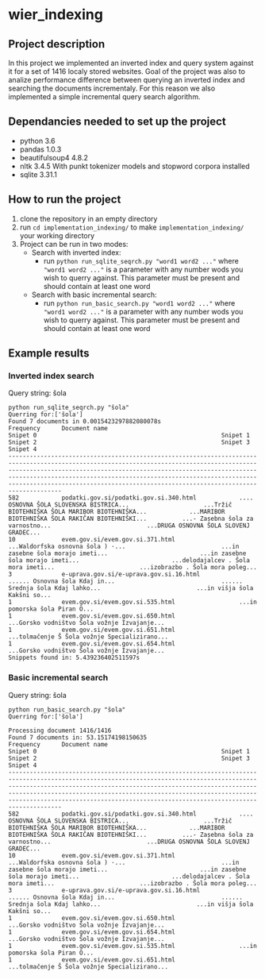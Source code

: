 # wier_indexing
## Project description
In this project we implemented an inverted index and query system against it for a set of 1416 localy stored websites. 
Goal of the project was also to analize performance difference between querying an inverted index and searching the documents
incrementaly. For this reason we also implemented a simple incremental query search algorithm.

## Dependancies needed to set up the project
* python 3.6
* pandas 1.0.3
* beautifulsoup4            4.8.2
* nltk                      3.4.5  With punkt tokenizer models and stopword corpora installed
* sqlite                    3.31.1

## How to run the project
1. clone the repository in an empty directory
2. run `cd implementation_indexing/` to make  `implementation_indexing/` your working directory
3. Project can be run in two modes:
      * Search with inverted index:
          * run `python run_sqlite_seqrch.py "word1 word2 ..."` where  `"word1 word2 ..."` is a parameter with any number
          wods you wish to querry against. This parameter must be present and should contain at least one word
      * Search with basic incremental search:
          * run `python run_basic_search.py "word1 word2 ..."` where  `"word1 word2 ..."` is a parameter with any number
          wods you wish to querry against. This parameter must be present and should contain at least one word

## Example results
### Inverted index search
Query string: šola
```
python run_sqlite_seqrch.py "šola"
Querring for:['šola']
Found 7 documents in 0.0015423297882080078s
Frequency      Document name                                     Snipet 0                                                    Snipet 1                                                    Snipet 2                                                    Snipet 3                                                    Snipet 4                                                    
-----------------------------------------------------------------------------------------------------------------------------------------------------------------------------------------------------------------------------------------------------------------------------------------------------------------------------------------------------------------------------
582            podatki.gov.si/podatki.gov.si.340.html            .... OSNOVNA ŠOLA SLOVENSKA BISTRICA...                     ...Tržič BIOTEHNIŠKA ŠOLA MARIBOR BIOTEHNIŠKA...            ...MARIBOR BIOTEHNIŠKA ŠOLA RAKIČAN BIOTEHNIŠKI...          ...- Zasebna šola za varnostno...                           ...DRUGA OSNOVNA ŠOLA SLOVENJ GRADEC...                     
10             evem.gov.si/evem.gov.si.371.html                  ...Waldorfska osnovna šola ) ·...                           ...in zasebne šola morajo imeti...                          ...in zasebne šola morajo imeti...                          ...delodajalcev . Šola mora imeti...                        ...izobrazbo . Šola mora poleg...                           
3              e-uprava.gov.si/e-uprava.gov.si.16.html           ...... Osnovna šola Kdaj in...                              ...... Srednja šola Kdaj lahko...                           ...in višja šola Kakšni so...                               
1              evem.gov.si/evem.gov.si.535.html                  ...in pomorska šola Piran O...                              
1              evem.gov.si/evem.gov.si.650.html                  ...Gorsko vodništvo Šola vožnje Izvajanje...                
1              evem.gov.si/evem.gov.si.651.html                  ...tolmačenje Š Šola vožnje Specializirano...               
1              evem.gov.si/evem.gov.si.654.html                  ...Gorsko vodništvo Šola vožnje Izvajanje...                
Snippets found in: 5.439236402511597s

```

### Basic incremental search
Query string: šola
```
python run_basic_search.py "šola"
Querring for:['šola']

Processing document 1416/1416
Found 7 documents in: 53.15174198150635
Frequency      Document name                                     Snipet 0                                                    Snipet 1                                                    Snipet 2                                                    Snipet 3                                                    Snipet 4                                                    
-----------------------------------------------------------------------------------------------------------------------------------------------------------------------------------------------------------------------------------------------------------------------------------------------------------------------------------------------------------------------------
582            podatki.gov.si/podatki.gov.si.340.html            .... OSNOVNA ŠOLA SLOVENSKA BISTRICA...                     ...Tržič BIOTEHNIŠKA ŠOLA MARIBOR BIOTEHNIŠKA...            ...MARIBOR BIOTEHNIŠKA ŠOLA RAKIČAN BIOTEHNIŠKI...          ...- Zasebna šola za varnostno...                           ...DRUGA OSNOVNA ŠOLA SLOVENJ GRADEC...                     
10             evem.gov.si/evem.gov.si.371.html                  ...Waldorfska osnovna šola ) ·...                           ...in zasebne šola morajo imeti...                          ...in zasebne šola morajo imeti...                          ...delodajalcev . Šola mora imeti...                        ...izobrazbo . Šola mora poleg...                           
3              e-uprava.gov.si/e-uprava.gov.si.16.html           ...... Osnovna šola Kdaj in...                              ...... Srednja šola Kdaj lahko...                           ...in višja šola Kakšni so...                               
1              evem.gov.si/evem.gov.si.650.html                  ...Gorsko vodništvo Šola vožnje Izvajanje...                
1              evem.gov.si/evem.gov.si.654.html                  ...Gorsko vodništvo Šola vožnje Izvajanje...                
1              evem.gov.si/evem.gov.si.535.html                  ...in pomorska šola Piran O...                              
1              evem.gov.si/evem.gov.si.651.html                  ...tolmačenje Š Šola vožnje Specializirano...  

```

